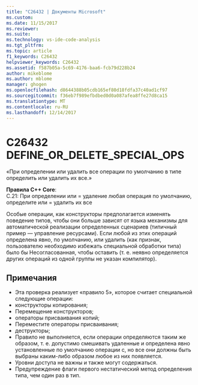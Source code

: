 ```yaml
---
title: "C26432 | Документы Microsoft"
ms.custom: 
ms.date: 11/15/2017
ms.reviewer: 
ms.suite: 
ms.technology: vs-ide-code-analysis
ms.tgt_pltfrm: 
ms.topic: article
f1_keywords: C26432
helpviewer_keywords: C26432
ms.assetid: f587b05a-5c69-4176-baa6-fcb79d228b24
author: mikeblome
ms.author: mblome
manager: ghogen
ms.openlocfilehash: d8644388b05cdb165ef80d18fdfa37c40ad1cf97
ms.sourcegitcommit: f36eb7f989efbdbed0d0a087afea8ffe27d8ca15
ms.translationtype: MT
ms.contentlocale: ru-RU
ms.lasthandoff: 12/14/2017
---
```

# <a name="c26432-defineordeletespecialops"></a>C26432 DEFINE_OR_DELETE_SPECIAL_OPS
«При определении или удалить все операции по умолчанию в типе определить или удалить их все.»

**Правила C++ Core**:   
C.21: При определении или = удаление любая операция по умолчанию, определите или = удалить их все

Особые операции, как конструкторы предполагается изменять поведение типов, чтобы они больше зависят от языка механизмы для автоматической реализации определенных сценариев (типичный пример — управление ресурсами). Если любой из этих операций определена явно, по умолчанию, или удалить (как признак, пользователю необходимо избежать специальной обработки типа) было бы Несогласованная, чтобы оставить (т. е. неявно определяется других операций из одной группы не указан компилятор). 

## <a name="remarks"></a>Примечания    
 -  Эта проверка реализует «правило 5», которое считает специальной следующие операции:
-  конструкторы копирования;
-  Перемещение конструкторов;
-  операторы присваивания копий;
-  Переместите операторы присваивания;
-  деструкторы;
-  Правило не выполняется, если операции определяются таким же образом, т. е. допустимо смешивать удаленные и определена явно установленные по умолчанию операции с, но все они должны быть выбраны каким-либо образом любое из них появляется.
-  Уровни доступа не важны и также могут содержаться.
-  Предупреждение флаги первого нестатический метод определения типа, чем один раз в тип.

